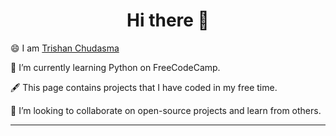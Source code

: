 <h1 align="center">Hi there 👋</h1>

  
😄 I am <a href="https://solo.to/trishan" target="-blank">Trishan Chudasma</a>

🌱 I’m currently learning Python on FreeCodeCamp.

🖋 This page contains projects that I have coded in my free time.

👯 I’m looking to collaborate on open-source projects and learn from others.

<hr>


<!--
**chudasmat/chudasmat** is a ✨ _special_ ✨ repository because its `README.md` (this file) appears on your GitHub profile.

Here are some ideas to get you started:

- 🔭 I’m currently working on ...
- 🌱 I’m currently learning ...
- 👯 I’m looking to collaborate on ...
- 🤔 I’m looking for help with ...
- 💬 Ask me about ...
- 📫 How to reach me: ...
- 😄 Pronouns: ...
- ⚡ Fun fact: ...
-->
